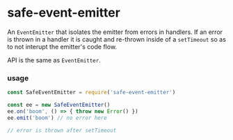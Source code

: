# safe-event-emitter

An `EventEmitter` that isolates the emitter from errors in handlers. If an error is thrown in a handler it is caught and re-thrown inside of a `setTimeout` so as to not interupt the emitter's code flow.

API is the same as `EventEmitter`.

### usage

```js
const SafeEventEmitter = require('safe-event-emitter')

const ee = new SafeEventEmitter()
ee.on('boom', () => { throw new Error() })
ee.emit('boom') // no error here

// error is thrown after setTimeout
```
